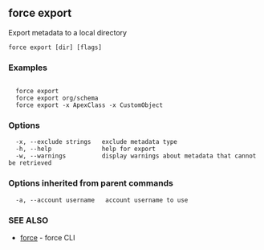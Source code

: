 ## force export

Export metadata to a local directory

```
force export [dir] [flags]
```

### Examples

```

  force export
  force export org/schema
  force export -x ApexClass -x CustomObject

```

### Options

```
  -x, --exclude strings   exclude metadata type
  -h, --help              help for export
  -w, --warnings          display warnings about metadata that cannot be retrieved
```

### Options inherited from parent commands

```
  -a, --account username   account username to use
```

### SEE ALSO

* [force](force.md)	 - force CLI

